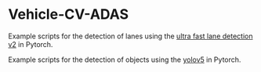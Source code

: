 # Vehicle-CV-ADAS
Example scripts for the detection of lanes using the [ultra fast lane detection v2](https://github.com/cfzd/Ultra-Fast-Lane-Detection-v2) in Pytorch.

Example scripts for the detection of objects using the [yolov5](https://github.com/ultralytics/yolov5) in Pytorch.
